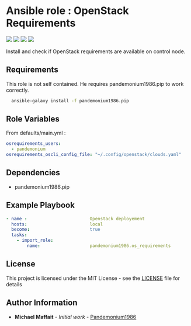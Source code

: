 # Ansible role : OpenStack Requirements

![](https://img.shields.io/github/release/Pandemonium1986/ansible-role-os-requirements.svg)
![](https://img.shields.io/github/repo-size/Pandemonium1986/ansible-role-os-requirements.svg)
![](https://img.shields.io/github/release-date/Pandemonium1986/ansible-role-os-requirements.svg)
![](https://img.shields.io/github/license/Pandemonium1986/ansible-role-os-requirements.svg)

Install and check if OpenStack requirements are available on control node.

## Requirements

This role is not self contained. He requires pandemonium1986.pip to work correctly.

```sh
  ansible-galaxy install -f pandemonium1986.pip
```

## Role Variables

From defaults/main.yml :

```yaml
osrequirements_users:
  - pandemonium
osrequirements_oscli_config_file: "~/.config/openstack/clouds.yaml"
```

## Dependencies

-   pandemonium1986.pip

## Example Playbook

```yaml
- name :                        Openstack deployement
  hosts:                        local
  become:                       true
  tasks:
    - import_role:
        name:                   pandemonium1986.os_requirements   
```

## License

This project is licensed under the MIT License - see the [LICENSE](./LICENSE) file for details

## Author Information

-   **Michael Maffait** - _Initial work_ - [Pandemonium1986](https://github.com/Pandemonium1986)
